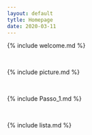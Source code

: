 ```yaml
---
layout: default
tytle: Homepage
date: 2020-03-11
---
```


{% include welcome.md %}

<br>

{% include picture.md %}

<br>

{% include Passo_1.md %}

<br>

{% include lista.md %}
